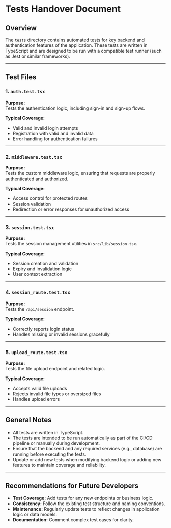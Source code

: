 # Tests Handover Document

## Overview

The `tests` directory contains automated tests for key backend and authentication features of the application. These tests are written in TypeScript and are designed to be run with a compatible test runner (such as Jest or similar frameworks).

---

## Test Files

### 1. `auth.test.tsx`

**Purpose:**  
Tests the authentication logic, including sign-in and sign-up flows.

**Typical Coverage:**  
- Valid and invalid login attempts
- Registration with valid and invalid data
- Error handling for authentication failures

---

### 2. `middleware.test.tsx`

**Purpose:**  
Tests the custom middleware logic, ensuring that requests are properly authenticated and authorized.

**Typical Coverage:**  
- Access control for protected routes
- Session validation
- Redirection or error responses for unauthorized access

---

### 3. `session.test.tsx`

**Purpose:**  
Tests the session management utilities in `src/lib/session.tsx`.

**Typical Coverage:**  
- Session creation and validation
- Expiry and invalidation logic
- User context extraction

---

### 4. `session_route.test.tsx`

**Purpose:**  
Tests the `/api/session` endpoint.

**Typical Coverage:**  
- Correctly reports login status
- Handles missing or invalid sessions gracefully

---

### 5. `upload_route.test.tsx`

**Purpose:**  
Tests the file upload endpoint and related logic.

**Typical Coverage:**  
- Accepts valid file uploads
- Rejects invalid file types or oversized files
- Handles upload errors

---

## General Notes

- All tests are written in TypeScript.
- The tests are intended to be run automatically as part of the CI/CD pipeline or manually during development.
- Ensure that the backend and any required services (e.g., database) are running before executing the tests.
- Update or add new tests when modifying backend logic or adding new features to maintain coverage and reliability.

---

## Recommendations for Future Developers

- **Test Coverage:** Add tests for any new endpoints or business logic.
- **Consistency:** Follow the existing test structure and naming conventions.
- **Maintenance:** Regularly update tests to reflect changes in application logic or data models.
- **Documentation:** Comment complex test cases for clarity.
    